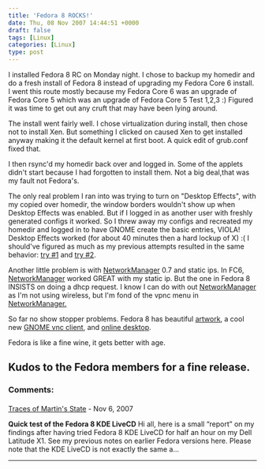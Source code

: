 ```yaml
---
title: 'Fedora 8 ROCKS!'
date: Thu, 08 Nov 2007 14:44:51 +0000
draft: false
tags: [Linux]
categories: [Linux]
type: post
---
```


I installed Fedora 8 RC on Monday night. I chose to backup my homedir and do a fresh install of Fedora 8 instead of upgrading my Fedora Core 6 install. I went this route mostly because my Fedora Core 6 was an upgrade of Fedora Core 5 which was an upgrade of Fedora Core 5 Test 1,2,3 :) Figured it was time to get out any cruft that may have been lying around.

The install went fairly well. I chose virtualization during install, then chose not to install Xen. But something I clicked on caused Xen to get installed anyway making it the default kernel at first boot. A quick edit of grub.conf fixed that.

I then rsync'd my homedir back over and logged in. Some of the applets didn't start because I had forgotten to install them. Not a big deal,that was my fault not Fedora's.

The only real problem I ran into was trying to turn on "Desktop Effects", with my copied over homedir, the window borders wouldn't show up when Desktop Effects was enabled. But if I logged in as another user with freshly generated configs it worked. So I threw away my configs and recreated my homedir and logged in to have GNOME create the basic entries, VIOLA! Desktop Effects worked (for about 40 minutes then a hard lockup of X) :( I should've figured as much as my previous attempts resulted in the same behavior: [try #1](http://zeusville.wordpress.com/2007/03/06/desktop-effects-locks-up-my-box/) and [try #2](http://zeusville.wordpress.com/2007/03/07/desktop-effects-locks-up-my-box-part-2/).

Another little problem is with [NetworkManager](http://www.gnome.org/projects/NetworkManager/) 0.7 and static ips. In FC6, [NetworkManager](http://www.gnome.org/projects/NetworkManager/) worked GREAT with my static ip. But the one in Fedora 8 INSISTS on doing a dhcp request. I know I can do with out [NetworkManager](http://www.gnome.org/projects/NetworkManager/) as I'm not using wireless, but I'm fond of the vpnc menu in [NetworkManager.](http://www.gnome.org/projects/NetworkManager/)

So far no show stopper problems. Fedora 8 has beautiful [artwork](http://fedoraproject.org/wiki/Artwork/F8Themes), a cool new [GNOME vnc client](http://www.gnome.org/projects/vinagre/), and [online desktop](http://fedoraproject.org/wiki/Releases/FeatureOnlineDesktop).

Fedora is like a fine wine, it gets better with age.

Kudos to the Fedora members for a fine release.
---
### Comments:
####
[Traces of Martin's State](http://eightflat.org/tracesofmartinsstate/2007/11/10/quick-test-of-the-fedora-8-kde-livecd/ "") - <time datetime="2007-11-10 13:18:34">Nov 6, 2007</time>

**Quick test of the Fedora 8 KDE LiveCD** Hi all, here is a small “report” on my findings after having tried Fedora 8 KDE LiveCD for half an hour on my Dell Latitude X1. See my previous notes on earlier Fedora versions here. Please note that the KDE LiveCD is not exactly the same a...
<hr />
